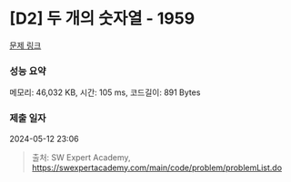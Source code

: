 # [D2] 두 개의 숫자열 - 1959 

[문제 링크](https://swexpertacademy.com/main/code/problem/problemDetail.do?contestProbId=AV5PpoFaAS4DFAUq) 

### 성능 요약

메모리: 46,032 KB, 시간: 105 ms, 코드길이: 891 Bytes

### 제출 일자

2024-05-12 23:06



> 출처: SW Expert Academy, https://swexpertacademy.com/main/code/problem/problemList.do